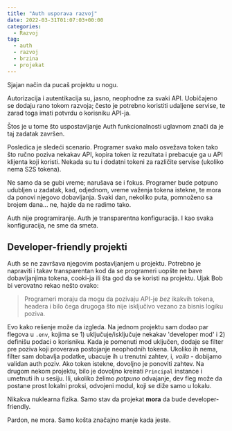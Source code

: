 ```yaml
---
title: "Auth usporava razvoj"
date: 2022-03-31T01:07:03+00:00
categories:
  - Razvoj
tag:
  - auth
  - razvoj
  - brzina
  - projekat
---
```


Sjajan način da pucaš projektu u nogu.

<!--more-->

Autorizacija i autentikacija su, jasno, neophodne za svaki API. Uobičajeno se dodaju rano tokom razvoja; često je potrebno koristiti udaljene servise, te zarad toga imati potvrdu o korisniku API-ja.

Štos je u tome što uspostavljanje Auth funkcionalnosti uglavnom znači da je taj zadatak završen.

Posledica je sledeći scenario. Programer svako malo osvežava token tako što ručno poziva nekakav API, kopira token iz rezultata i prebacuje ga u API klijenta koji koristi. Nekada su tu i dodatni tokeni za različite servise (ukoliko nema S2S tokena).

Ne samo da se gubi vreme; narušava se i fokus. Programer bude potpuno udubljen u zadatak, kad, odjednom, vreme važenja tokena istekne, te mora da ponovi njegovo dobavljanja. Svaki dan, nekoliko puta, pomnoženo sa brojem dana... ne, hajde da ne radimo tako.

Auth nije programiranje. Auth je transparentna konfiguracija. I kao svaka konfiguracija, ne sme da smeta.

## Developer-friendly projekti

Auth se ne završava njegovim postavljanjem u projektu. Potrebno je napraviti i takav transparentan kod da se programeri uopšte ne bave dobavljanjima tokena, cooki-ja ili šta god da se koristi na projektu. Ujak Bob bi verovatno rekao nešto ovako:

> Programeri moraju da mogu da pozivaju API-je _bez_ ikakvih tokena, headera i bilo čega drugoga što nije isključivo vezano za bisnis logiku poziva.

Evo kako rešenje može da izgleda. Na jednom projektu sam dodao par flegova u `.env`, kojima se 1) uključuje/isključuje nekakav 'developer mod' i 2) definišu podaci o korisniku. Kada je pomenuti mod uključen, dodaje se filter pre poziva koji proverava postojanje neophodnih tokena. Ukoliko ih nema, filter sam dobavlja podatke, ubacuje ih u trenutni zahtev, i, _voila_ - dobijamo validan auth poziv. Ako token istekne, dovoljno je ponoviti zahtev. Na drugom nekom projektu, bilo je dovoljno kreirati `Principal` instance i umetnuti ih u sesiju. Ili, ukoliko želimo _potpuno_ odvajanje, dev fleg može da postane prost lokalni proksi, odvojeni modul, koji se diže samo u lokalu.

Nikakva nuklearna fizika. Samo stav da projekat **mora** da bude developer-friendly.

Pardon, ne mora. Samo košta značajno manje kada jeste.
